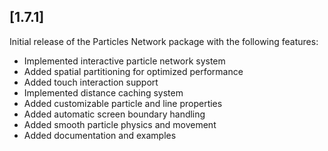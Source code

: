 ## [1.7.1] 

Initial release of the Particles Network package with the following features:

* Implemented interactive particle network system
* Added spatial partitioning for optimized performance
* Added touch interaction support
* Implemented distance caching system
* Added customizable particle and line properties
* Added automatic screen boundary handling
* Added smooth particle physics and movement
* Added documentation and examples
